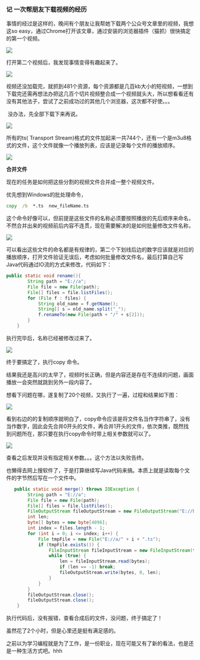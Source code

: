 ### 记 一次帮朋友下载视频的经历

​	事情的经过是这样的，晚间有个朋友让我帮她下载两个公众号文章里的视频，我想这so easy，通过Chrome打开该文章，通过安装的浏览器插件（猫抓）很快搞定的第一个视频。

![](.\img\1581603417(1).jpg)



打开第二个视频后，我发现事情变得有趣起来了。

![](.\img\1581604651(1).jpg)



视频还没加载完，就抓到481个资源，每个资源都是几百kb大小的短视频，一想到下载完还需再想法办把这几百个切片视频整合成一个视频就头大，所以想看看还有没有其他法子，尝试了之前成功过的其他几个浏览器，这次都不好使。。。

​		没办法，先全部下载下来再说。



![](.\img\1581604801(1).jpg)

所有的ts( Transport Stream)格式的文件加起来一共744个，还有一个是m3u8格式的文件，这个文件就像一个播放列表，应该是记录每个文件的播放顺序。

![](.\img\1581688129(1).jpg)

**合并文件**

现在的任务是如何把这些分割的视频文件合并成一整个视频文件。

优先想到Windows的批处理命令，

```cmd
copy  /b  *.ts  new_fileName.ts 
```

这个命令好像可以，但前提是这些文件的名称必须要按照播放的先后顺序来命名，不然合并出来的视频前后内容不连贯，现在需要解决的是如何批量修改文件名称，

![](.\img\1581689047(1).jpg)

可以看出这些文件的命名都是有规律的，第二个下划线后边的数字应该就是对应的播放顺序，打开文件验证无误后，考虑如何批量修改文件名，最后打算自己写Java代码通过IO流的方式来修改，代码如下：

```java
public static void rename(){
        String path = "E://a";
        File file = new File(path);
        File[] files = file.listFiles();
        for (File f : files) {
            String old_name = f.getName();
            String[] s = old_name.split("_");
            f.renameTo(new File(path + "/" + s[2]));
        }
    }
```



执行完毕后，名称已经被修改过来了。

![](.\img\1581689311(1).jpg)

终于要搞定了，执行copy 命令。

结果我还是高兴的太早了，视频时长正确，但是内容还是存在不连续的问题，画面播放一会突然就跳到另外一段内容了。

想看下问题在哪，遂复制了20个视频，又执行了一遍，过程和结果如下图：

![](.\img\1581688673(1).jpg)

看到右边的的复制顺序就明白了，copy命令应该是将文件名当作字符串了，没有当作数字，因此会先合并0开头的文件，再合并1开头的文件，依次类推，既然找到问题所在，那只要在执行copy命令时带上相关参数就可以了。

![](.\img\1581688489(1).jpg)

查看之后发现并没有指定相关参数。。。这个方法以失败告终。

也懒得去网上搜软件了，于是打算继续写Java代码来搞。本质上就是读取每个文件的字节然后写在一个文件中。

```java
   public static void merge() throws IOException {
        String path = "E://a";
        File file = new File(path);
        File[] files = file.listFiles();
        FileOutputStream fileOutputStream = new FileOutputStream("E://b/a.mp4");
        int len;
        byte[] bytes = new byte[4096];
        int index = files.length - 1;
        for (int i = 0; i <= index; i++) {
            File tmpFile = new File("E://a/" + i + ".ts");
            if (tmpFile.exists()) {
                FileInputStream fileInputStream = new FileInputStream(tmpFile);
                while (true) {
                    len = fileInputStream.read(bytes);
                    if (len == -1) break;
                    fileOutputStream.write(bytes, 0, len);
                }
            }
        }
        fileOutputStream.close();
        fileOutputStream.close();
    }
```



执行代码后，没有报错，查看合成后的文件，没问题，终于搞定了！

虽然花了2个小时，但是心里还是挺有满足感的。

之前以为学习编程就是为了工作，是一份职业，现在可能又有了新的看法，也是还是一种生活方式吧。hhh